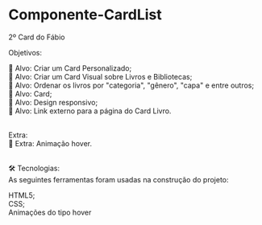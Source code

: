 # Componente-CardList
 2º Card do Fábio

 Objetivos:

🎯 Alvo: Criar um Card Personalizado;<br/>
🎯 Alvo: Criar um Card Visual sobre Livros e Bibliotecas;<br/>
🎯 Alvo: Ordenar os livros por "categoria", "gênero", "capa" e entre outros;<br/>
🎯 Alvo: Card;<br/>
🎯 Alvo: Design responsivo;<br/>
🎯 Alvo: Link externo para a página do Card Livro.<br/><br/>


Extra:<br/>
🌟 Extra: Animação hover.<br/><br/>


🛠 Tecnologias:<br/>
As seguintes ferramentas foram usadas na construção do projeto:<br/>

HTML5;<br/>
CSS;<br/>
Animações do tipo hover
